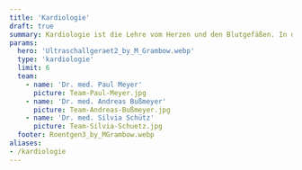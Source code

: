 ```yaml
---
title: 'Kardiologie'
draft: true
summary: Kardiologie ist die Lehre vom Herzen und den Blutgefäßen. In diesem Fachbereich untersuchen und behandeln wir Erkrankungen wie Herzschwäche, Bluthochdruck oder Herzrhythmusstörungen. Unser Ziel ist es, Ihre Herzgesundheit zu erhalten und zu verbessern.
params:
  hero: 'Ultraschallgeraet2_by_M_Grambow.webp'
  type: 'kardiologie'
  limit: 6
  team:
    - name: 'Dr. med. Paul Meyer'
      picture: Team-Paul-Meyer.jpg
    - name: 'Dr. med. Andreas Bußmeyer'
      picture: Team-Andreas-Bußmeyer.jpg
    - name: 'Dr. med. Silvia Schütz'
      picture: Team-Silvia-Schuetz.jpg
  footer: Roentgen3_by_MGrambow.webp
aliases:
- /kardiologie
---
```



